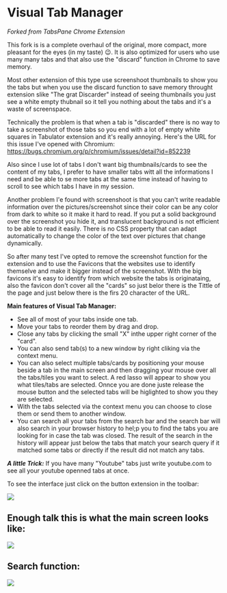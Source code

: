 # Visual Tab Manager 
*Forked from TabsPane Chrome Extension*

This fork is is a complete overhaul of the original, more compact, more pleasant for the eyes (in my taste) 😉. It is also optimized for users who use many many tabs and that also use the "discard" function in Chrome to save memory.

Most other extension of this type use screenshoot thumbnails to show you the tabs but when you use the discard function to save memory throught extension slike "The grat Discarder" instead of seeing thumbnails you just see a white empty thubnail  so it tell you nothing about the tabs and it's a waste of screenspace.

Technically the problem is that when a tab is "discarded" there is no way to take a screenshot of those tabs so you end with a lot of empty white squares in Tabulator extension and it's really annoying. Here's the URL for this issue I've opened with Chromium: https://bugs.chromium.org/p/chromium/issues/detail?id=852239

Also since I use lot of tabs I don't want big thumbnails/cards to see the content of my tabs, I prefer to have smaller tabs witt all the informations I need and be able to se more tabs at the same time instead of having to scroll to see which tabs I have in my session. 

Another problem I'e found with screenshoot is that you can't write readable information over the pictures/screenshot since their color can be any color from dark to white so it make it hard to read. If you put a solid background over the screenshot you hide it, and translucent background is not efficient to be able to read it easily. There is no CSS property that can adapt automatically to change the color of the text over pictures that change dynamically.  

So after many test I've opted to remove the screenshot function for the extension and to use the Favicons that the websites use to identify themselve and make it bigger instead of the screenshot. With the big favicons it's easy to identify from which website the tabs is originataing, also the favicon don't cover all the "cards" so just belor there is the Tittle of the page and just below there is the firs 20 character of the URL. 

**Main features of Visual Tab Manager:**

- See all of most of your tabs inside one tab.
- Move your tabs to reorder them by drag and drop.
- Close any tabs by clicking the small "X" inthe upper right corner of the "card".
- You can also send tab(s) to a new window by right cliking via the context menu.
- You can also select multiple tabs/cards by positioning your mouse beside a tab in the main screen and then dragging your mouse over all the tabs/tiles you want to select. A red lasso will appear to show you what tiles/tabs are selected. Onnce you are done juste release the mouse button and the selected tabs will be higlighted to show you they are selected. 
- With the tabs selected via the context menu you can choose to close them or send them to another window.
- You can search all your tabs from the search bar and the search bar will also search in your browser history to hel;p you to find the tabs you are looking for in case the tab was closed. The result of the search in the history will appear just below the tabs that match your search query if it matched some tabs or directly if the result did not match any tabs. 

***A little Trick:*** If you have many "Youtube" tabs just write youtube.com to see all your youtube openned tabs at once. 

To see the interface just click on the button extension in the toolbar:

![](https://i.imgur.com/vYDHenz.png)  

## Enough talk this is what the main screen looks like: 

![](https://i.imgur.com/Di0oNUL.png)

## Search function:

![](https://i.imgur.com/Ugzds7m.png)

